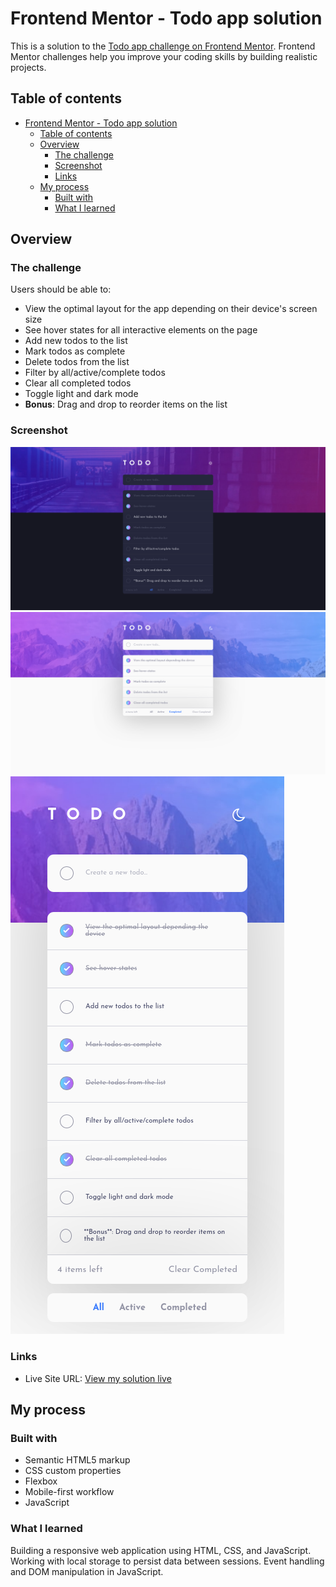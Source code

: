 # Frontend Mentor - Todo app solution

This is a solution to the [Todo app challenge on Frontend Mentor](https://www.frontendmentor.io/challenges/todo-app-Su1_KokOW). Frontend Mentor challenges help you improve your coding skills by building realistic projects.

## Table of contents

- [Frontend Mentor - Todo app solution](#frontend-mentor---todo-app-solution)
	- [Table of contents](#table-of-contents)
	- [Overview](#overview)
		- [The challenge](#the-challenge)
		- [Screenshot](#screenshot)
		- [Links](#links)
	- [My process](#my-process)
		- [Built with](#built-with)
		- [What I learned](#what-i-learned)

## Overview

### The challenge

Users should be able to:

- View the optimal layout for the app depending on their device's screen size
- See hover states for all interactive elements on the page
- Add new todos to the list
- Mark todos as complete
- Delete todos from the list
- Filter by all/active/complete todos
- Clear all completed todos
- Toggle light and dark mode
- **Bonus**: Drag and drop to reorder items on the list

### Screenshot

![Alt text](<images/Screenshot 2023-12-14 at 23-39-33 Frontend Mentor Todo app.png>)
![Alt text](<images/Screenshot 2023-12-14 at 23-39-47 Frontend Mentor Todo app.png>)
![Alt text](<images/Screenshot 2023-12-14 at 23-40-26 Frontend Mentor Todo app.png>)

### Links

- Live Site URL: [View my solution live](https://denis-pianelli.github.io/interactivity-todo-app/)

## My process

### Built with

- Semantic HTML5 markup
- CSS custom properties
- Flexbox
- Mobile-first workflow
- JavaScript

### What I learned

Building a responsive web application using HTML, CSS, and JavaScript.
Working with local storage to persist data between sessions.
Event handling and DOM manipulation in JavaScript.
